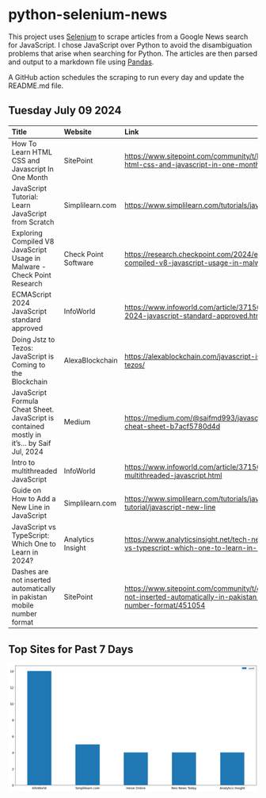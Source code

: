 # python-selenium-news

This project uses [Selenium](https://www.seleniumhq.org/) to scrape articles from a Google News search for JavaScript.
I chose JavaScript over Python to avoid the disambiguation problems that arise when searching for Python.
The articles are then parsed and output to a markdown file using [Pandas](https://pandas.pydata.org/).

A GitHub action schedules the scraping to run every day and update the README.md file.

## Tuesday July 09 2024


| Title                                                                                       | Website              | Link                                                                                                                |
|:--------------------------------------------------------------------------------------------|:---------------------|:--------------------------------------------------------------------------------------------------------------------|
| How To Learn HTML CSS and Javascript In One Month                                           | SitePoint            | https://www.sitepoint.com/community/t/how-to-learn-html-css-and-javascript-in-one-month/451024                      |
| JavaScript Tutorial: Learn JavaScript from Scratch                                          | Simplilearn.com      | https://www.simplilearn.com/tutorials/javascript-tutorial                                                           |
| Exploring Compiled V8 JavaScript Usage in Malware - Check Point Research                    | Check Point Software | https://research.checkpoint.com/2024/exploring-compiled-v8-javascript-usage-in-malware/                             |
| ECMAScript 2024 JavaScript standard approved                                                | InfoWorld            | https://www.infoworld.com/article/3715631/ecmascript-2024-javascript-standard-approved.html                         |
| Doing Jstz to Tezos: JavaScript is Coming to the Blockchain                                 | AlexaBlockchain      | https://alexablockchain.com/javascript-is-coming-to-tezos/                                                          |
| JavaScript Formula Cheat Sheet. JavaScript is contained mostly in it’s…  by Saif  Jul, 2024 | Medium               | https://medium.com/@saifmd993/javascript-formula-cheat-sheet-b7acf5780d4d                                           |
| Intro to multithreaded JavaScript                                                           | InfoWorld            | https://www.infoworld.com/article/3715643/intro-to-multithreaded-javascript.html                                    |
| Guide on How to Add a New Line in JavaScript                                                | Simplilearn.com      | https://www.simplilearn.com/tutorials/javascript-tutorial/javascript-new-line                                       |
| JavaScript vs TypeScript: Which One to Learn in 2024?                                       | Analytics Insight    | https://www.analyticsinsight.net/tech-news/javascript-vs-typescript-which-one-to-learn-in-2024                      |
| Dashes are not inserted automatically in pakistan mobile number format                      | SitePoint            | https://www.sitepoint.com/community/t/dashes-are-not-inserted-automatically-in-pakistan-mobile-number-format/451054 |
## Top Sites for Past 7 Days

![Graph of Top Sites](https://raw.githubusercontent.com/dan-mba/python-selenium-news/main/last-week.png)
